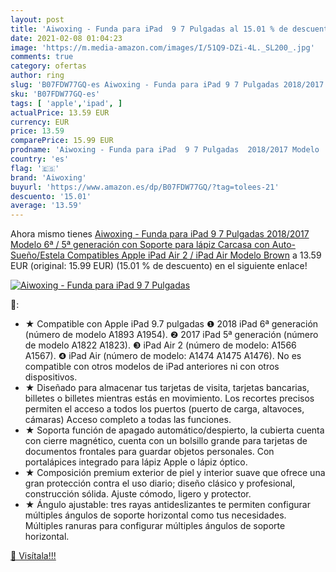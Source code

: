 ```yaml
---
layout: post
title: 'Aiwoxing - Funda para iPad  9 7 Pulgadas al 15.01 % de descuento'
date: 2021-02-08 01:04:23
image: 'https://m.media-amazon.com/images/I/51Q9-DZi-4L._SL200_.jpg'
comments: true
category: ofertas
author: ring
slug: 'B07FDW77GQ-es Aiwoxing - Funda para iPad 9 7 Pulgadas 2018/2017 Modelo...'
sku: 'B07FDW77GQ-es'
tags: [ 'apple','ipad', ]
actualPrice: 13.59 EUR
currency: EUR
price: 13.59
comparePrice: 15.99 EUR
prodname: 'Aiwoxing - Funda para iPad  9 7 Pulgadas  2018/2017 Modelo  6ª / 5ª generación   con Soporte para lápiz  Carcasa con Auto-Sueño/Estela  Compatibles Apple iPad Air 2 / iPad Air Modelo  Brown'
country: 'es'
flag: '🇪🇸'
brand: 'Aiwoxing'
buyurl: 'https://www.amazon.es/dp/B07FDW77GQ/?tag=tolees-21'
descuento: '15.01'
average: '13.59'
---
```


Ahora mismo tienes [Aiwoxing - Funda para iPad  9 7 Pulgadas  2018/2017 Modelo  6ª / 5ª generación   con Soporte para lápiz  Carcasa con Auto-Sueño/Estela  Compatibles Apple iPad Air 2 / iPad Air Modelo  Brown](https://www.amazon.es/dp/B07FDW77GQ/?tag=tolees-21) a 13.59 EUR (original: 15.99 EUR) (15.01 %  de descuento) en el siguiente enlace!

[![Aiwoxing - Funda para iPad  9 7 Pulgadas](https://m.media-amazon.com/images/I/51Q9-DZi-4L._SL200_.jpg)](https://www.amazon.es/dp/B07FDW77GQ/?tag=tolees-21)

🔎:

- ★ Compatible con Apple iPad 9.7 pulgadas ❶ 2018 iPad 6ª generación (número de modelo A1893 A1954). ❷ 2017 iPad 5ª generación (número de modelo A1822 A1823). ❸ iPad Air 2 (número de modelo: A1566 A1567). ❹ iPad Air (número de modelo: A1474 A1475 A1476). No es compatible con otros modelos de iPad anteriores ni con otros dispositivos.
- ★ Diseñado para almacenar tus tarjetas de visita, tarjetas bancarias, billetes o billetes mientras estás en movimiento. Los recortes precisos permiten el acceso a todos los puertos (puerto de carga, altavoces, cámaras) Acceso completo a todas las funciones.
- ★ Soporta función de apagado automático/despierto, la cubierta cuenta con cierre magnético, cuenta con un bolsillo grande para tarjetas de documentos frontales para guardar objetos personales. Con portalápices integrado para lápiz Apple o lápiz óptico.
- ★ Composición premium exterior de piel y interior suave que ofrece una gran protección contra el uso diario; diseño clásico y profesional, construcción sólida. Ajuste cómodo, ligero y protector.
- ★ Ángulo ajustable: tres rayas antideslizantes te permiten configurar múltiples ángulos de soporte horizontal como tus necesidades. Múltiples ranuras para configurar múltiples ángulos de soporte horizontal.

[🛒 Visítala!!!](https://www.amazon.es/dp/B07FDW77GQ/?tag=tolees-21)
